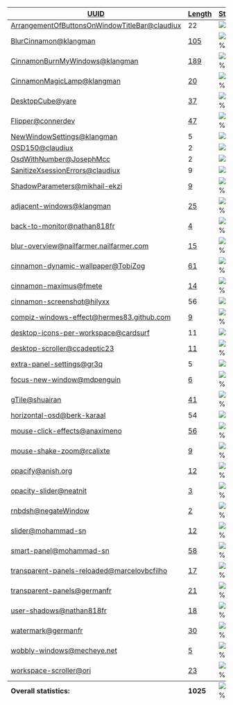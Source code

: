 <table>
  <thead>
    <tr>
      <th>
        <a href="#" id="uuid">UUID</a>
      </th>
      <th>
        <a href="#" id="length">Length</a>
      </th>
      <th>
        <a href="#" id="status">Status</a>
      </th>
      <th>
        <a href="#" id="untranslated">Untranslated</a>
      </th>
    </tr>
  </thead>
  <tbody>
    <tr>
      <td class="uuid" data-value="ArrangementOfButtonsOnWindowTitleBar@claudiux">
        <a href="ArrangementOfButtonsOnWindowTitleBar@claudiux.md">ArrangementOfButtonsOnWindowTitleBar@claudiux</a>
      </td>
      <td class="length" data-value="22">
        22
      </td>
      <td class="status" data-value="0">
        <img src="https://progress-bar.dev/0" alt="0%" />
      </td>
      <td class="untranslated" data-value="22">
        22
      </td>
    </tr>
    <tr>
      <td class="uuid" data-value="BlurCinnamon@klangman">
        <a href="BlurCinnamon@klangman.md">BlurCinnamon@klangman</a>
      </td>
      <td class="length" data-value="105">
        <a href="https://github.com/linuxmint/cinnamon-spices-extensions/blob/master/BlurCinnamon%40klangman/files/BlurCinnamon%40klangman/po/fi.po">105</a>
      </td>
      <td class="status" data-value="68">
        <img src="https://progress-bar.dev/68" alt="68%" />
      </td>
      <td class="untranslated" data-value="34">
        <a href="../po/BlurCinnamon@klangman/_fi.po">34</a>
      </td>
    </tr>
    <tr>
      <td class="uuid" data-value="CinnamonBurnMyWindows@klangman">
        <a href="CinnamonBurnMyWindows@klangman.md">CinnamonBurnMyWindows@klangman</a>
      </td>
      <td class="length" data-value="189">
        <a href="https://github.com/linuxmint/cinnamon-spices-extensions/blob/master/CinnamonBurnMyWindows%40klangman/files/CinnamonBurnMyWindows%40klangman/po/fi.po">189</a>
      </td>
      <td class="status" data-value="92">
        <img src="https://progress-bar.dev/92" alt="92%" />
      </td>
      <td class="untranslated" data-value="16">
        <a href="../po/CinnamonBurnMyWindows@klangman/_fi.po">16</a>
      </td>
    </tr>
    <tr>
      <td class="uuid" data-value="CinnamonMagicLamp@klangman">
        <a href="CinnamonMagicLamp@klangman.md">CinnamonMagicLamp@klangman</a>
      </td>
      <td class="length" data-value="20">
        <a href="https://github.com/linuxmint/cinnamon-spices-extensions/blob/master/CinnamonMagicLamp%40klangman/files/CinnamonMagicLamp%40klangman/po/fi.po">20</a>
      </td>
      <td class="status" data-value="100">
        <img src="https://progress-bar.dev/100" alt="100%" />
      </td>
      <td class="untranslated" data-value="0">
        0
      </td>
    </tr>
    <tr>
      <td class="uuid" data-value="DesktopCube@yare">
        <a href="DesktopCube@yare.md">DesktopCube@yare</a>
      </td>
      <td class="length" data-value="37">
        <a href="https://github.com/linuxmint/cinnamon-spices-extensions/blob/master/DesktopCube%40yare/files/DesktopCube%40yare/po/fi.po">37</a>
      </td>
      <td class="status" data-value="95">
        <img src="https://progress-bar.dev/95" alt="95%" />
      </td>
      <td class="untranslated" data-value="2">
        <a href="../po/DesktopCube@yare/_fi.po">2</a>
      </td>
    </tr>
    <tr>
      <td class="uuid" data-value="Flipper@connerdev">
        <a href="Flipper@connerdev.md">Flipper@connerdev</a>
      </td>
      <td class="length" data-value="47">
        <a href="https://github.com/linuxmint/cinnamon-spices-extensions/blob/master/Flipper%40connerdev/files/Flipper%40connerdev/po/fi.po">47</a>
      </td>
      <td class="status" data-value="96">
        <img src="https://progress-bar.dev/96" alt="96%" />
      </td>
      <td class="untranslated" data-value="2">
        <a href="../po/Flipper@connerdev/_fi.po">2</a>
      </td>
    </tr>
    <tr>
      <td class="uuid" data-value="NewWindowSettings@klangman">
        <a href="NewWindowSettings@klangman.md">NewWindowSettings@klangman</a>
      </td>
      <td class="length" data-value="5">
        5
      </td>
      <td class="status" data-value="0">
        <img src="https://progress-bar.dev/0" alt="0%" />
      </td>
      <td class="untranslated" data-value="5">
        5
      </td>
    </tr>
    <tr>
      <td class="uuid" data-value="OSD150@claudiux">
        <a href="OSD150@claudiux.md">OSD150@claudiux</a>
      </td>
      <td class="length" data-value="2">
        2
      </td>
      <td class="status" data-value="0">
        <img src="https://progress-bar.dev/0" alt="0%" />
      </td>
      <td class="untranslated" data-value="2">
        2
      </td>
    </tr>
    <tr>
      <td class="uuid" data-value="OsdWithNumber@JosephMcc">
        <a href="OsdWithNumber@JosephMcc.md">OsdWithNumber@JosephMcc</a>
      </td>
      <td class="length" data-value="2">
        2
      </td>
      <td class="status" data-value="0">
        <img src="https://progress-bar.dev/0" alt="0%" />
      </td>
      <td class="untranslated" data-value="2">
        2
      </td>
    </tr>
    <tr>
      <td class="uuid" data-value="SanitizeXsessionErrors@claudiux">
        <a href="SanitizeXsessionErrors@claudiux.md">SanitizeXsessionErrors@claudiux</a>
      </td>
      <td class="length" data-value="9">
        9
      </td>
      <td class="status" data-value="0">
        <img src="https://progress-bar.dev/0" alt="0%" />
      </td>
      <td class="untranslated" data-value="9">
        9
      </td>
    </tr>
    <tr>
      <td class="uuid" data-value="ShadowParameters@mikhail-ekzi">
        <a href="ShadowParameters@mikhail-ekzi.md">ShadowParameters@mikhail-ekzi</a>
      </td>
      <td class="length" data-value="9">
        <a href="https://github.com/linuxmint/cinnamon-spices-extensions/blob/master/ShadowParameters%40mikhail-ekzi/files/ShadowParameters%40mikhail-ekzi/po/fi.po">9</a>
      </td>
      <td class="status" data-value="100">
        <img src="https://progress-bar.dev/100" alt="100%" />
      </td>
      <td class="untranslated" data-value="0">
        0
      </td>
    </tr>
    <tr>
      <td class="uuid" data-value="adjacent-windows@klangman">
        <a href="adjacent-windows@klangman.md">adjacent-windows@klangman</a>
      </td>
      <td class="length" data-value="25">
        <a href="https://github.com/linuxmint/cinnamon-spices-extensions/blob/master/adjacent-windows%40klangman/files/adjacent-windows%40klangman/po/fi.po">25</a>
      </td>
      <td class="status" data-value="100">
        <img src="https://progress-bar.dev/100" alt="100%" />
      </td>
      <td class="untranslated" data-value="0">
        0
      </td>
    </tr>
    <tr>
      <td class="uuid" data-value="back-to-monitor@nathan818fr">
        <a href="back-to-monitor@nathan818fr.md">back-to-monitor@nathan818fr</a>
      </td>
      <td class="length" data-value="4">
        <a href="https://github.com/linuxmint/cinnamon-spices-extensions/blob/master/back-to-monitor%40nathan818fr/files/back-to-monitor%40nathan818fr/po/fi.po">4</a>
      </td>
      <td class="status" data-value="100">
        <img src="https://progress-bar.dev/100" alt="100%" />
      </td>
      <td class="untranslated" data-value="0">
        0
      </td>
    </tr>
    <tr>
      <td class="uuid" data-value="blur-overview@nailfarmer.nailfarmer.com">
        <a href="blur-overview@nailfarmer.nailfarmer.com.md">blur-overview@nailfarmer.nailfarmer.com</a>
      </td>
      <td class="length" data-value="15">
        <a href="https://github.com/linuxmint/cinnamon-spices-extensions/blob/master/blur-overview%40nailfarmer.nailfarmer.com/files/blur-overview%40nailfarmer.nailfarmer.com/po/fi.po">15</a>
      </td>
      <td class="status" data-value="100">
        <img src="https://progress-bar.dev/100" alt="100%" />
      </td>
      <td class="untranslated" data-value="0">
        0
      </td>
    </tr>
    <tr>
      <td class="uuid" data-value="cinnamon-dynamic-wallpaper@TobiZog">
        <a href="cinnamon-dynamic-wallpaper@TobiZog.md">cinnamon-dynamic-wallpaper@TobiZog</a>
      </td>
      <td class="length" data-value="61">
        <a href="https://github.com/linuxmint/cinnamon-spices-extensions/blob/master/cinnamon-dynamic-wallpaper%40TobiZog/files/cinnamon-dynamic-wallpaper%40TobiZog/po/fi.po">61</a>
      </td>
      <td class="status" data-value="100">
        <img src="https://progress-bar.dev/100" alt="100%" />
      </td>
      <td class="untranslated" data-value="0">
        0
      </td>
    </tr>
    <tr>
      <td class="uuid" data-value="cinnamon-maximus@fmete">
        <a href="cinnamon-maximus@fmete.md">cinnamon-maximus@fmete</a>
      </td>
      <td class="length" data-value="14">
        <a href="https://github.com/linuxmint/cinnamon-spices-extensions/blob/master/cinnamon-maximus%40fmete/files/cinnamon-maximus%40fmete/po/fi.po">14</a>
      </td>
      <td class="status" data-value="100">
        <img src="https://progress-bar.dev/100" alt="100%" />
      </td>
      <td class="untranslated" data-value="0">
        0
      </td>
    </tr>
    <tr>
      <td class="uuid" data-value="cinnamon-screenshot@hilyxx">
        <a href="cinnamon-screenshot@hilyxx.md">cinnamon-screenshot@hilyxx</a>
      </td>
      <td class="length" data-value="56">
        56
      </td>
      <td class="status" data-value="0">
        <img src="https://progress-bar.dev/0" alt="0%" />
      </td>
      <td class="untranslated" data-value="56">
        56
      </td>
    </tr>
    <tr>
      <td class="uuid" data-value="compiz-windows-effect@hermes83.github.com">
        <a href="compiz-windows-effect@hermes83.github.com.md">compiz-windows-effect@hermes83.github.com</a>
      </td>
      <td class="length" data-value="9">
        <a href="https://github.com/linuxmint/cinnamon-spices-extensions/blob/master/compiz-windows-effect%40hermes83.github.com/files/compiz-windows-effect%40hermes83.github.com/po/fi.po">9</a>
      </td>
      <td class="status" data-value="100">
        <img src="https://progress-bar.dev/100" alt="100%" />
      </td>
      <td class="untranslated" data-value="0">
        0
      </td>
    </tr>
    <tr>
      <td class="uuid" data-value="desktop-icons-per-workspace@cardsurf">
        <a href="desktop-icons-per-workspace@cardsurf.md">desktop-icons-per-workspace@cardsurf</a>
      </td>
      <td class="length" data-value="11">
        11
      </td>
      <td class="status" data-value="0">
        <img src="https://progress-bar.dev/0" alt="0%" />
      </td>
      <td class="untranslated" data-value="11">
        11
      </td>
    </tr>
    <tr>
      <td class="uuid" data-value="desktop-scroller@ccadeptic23">
        <a href="desktop-scroller@ccadeptic23.md">desktop-scroller@ccadeptic23</a>
      </td>
      <td class="length" data-value="11">
        <a href="https://github.com/linuxmint/cinnamon-spices-extensions/blob/master/desktop-scroller%40ccadeptic23/files/desktop-scroller%40ccadeptic23/po/fi.po">11</a>
      </td>
      <td class="status" data-value="100">
        <img src="https://progress-bar.dev/100" alt="100%" />
      </td>
      <td class="untranslated" data-value="0">
        0
      </td>
    </tr>
    <tr>
      <td class="uuid" data-value="extra-panel-settings@gr3q">
        <a href="extra-panel-settings@gr3q.md">extra-panel-settings@gr3q</a>
      </td>
      <td class="length" data-value="5">
        5
      </td>
      <td class="status" data-value="0">
        <img src="https://progress-bar.dev/0" alt="0%" />
      </td>
      <td class="untranslated" data-value="5">
        5
      </td>
    </tr>
    <tr>
      <td class="uuid" data-value="focus-new-window@mdpenguin">
        <a href="focus-new-window@mdpenguin.md">focus-new-window@mdpenguin</a>
      </td>
      <td class="length" data-value="6">
        <a href="https://github.com/linuxmint/cinnamon-spices-extensions/blob/master/focus-new-window%40mdpenguin/files/focus-new-window%40mdpenguin/po/fi.po">6</a>
      </td>
      <td class="status" data-value="100">
        <img src="https://progress-bar.dev/100" alt="100%" />
      </td>
      <td class="untranslated" data-value="0">
        0
      </td>
    </tr>
    <tr>
      <td class="uuid" data-value="gTile@shuairan">
        <a href="gTile@shuairan.md">gTile@shuairan</a>
      </td>
      <td class="length" data-value="41">
        <a href="https://github.com/linuxmint/cinnamon-spices-extensions/blob/master/gTile%40shuairan/files/gTile%40shuairan/po/fi.po">41</a>
      </td>
      <td class="status" data-value="100">
        <img src="https://progress-bar.dev/100" alt="100%" />
      </td>
      <td class="untranslated" data-value="0">
        0
      </td>
    </tr>
    <tr>
      <td class="uuid" data-value="horizontal-osd@berk-karaal">
        <a href="horizontal-osd@berk-karaal.md">horizontal-osd@berk-karaal</a>
      </td>
      <td class="length" data-value="54">
        54
      </td>
      <td class="status" data-value="0">
        <img src="https://progress-bar.dev/0" alt="0%" />
      </td>
      <td class="untranslated" data-value="54">
        54
      </td>
    </tr>
    <tr>
      <td class="uuid" data-value="mouse-click-effects@anaximeno">
        <a href="mouse-click-effects@anaximeno.md">mouse-click-effects@anaximeno</a>
      </td>
      <td class="length" data-value="56">
        <a href="https://github.com/linuxmint/cinnamon-spices-extensions/blob/master/mouse-click-effects%40anaximeno/files/mouse-click-effects%40anaximeno/po/fi.po">56</a>
      </td>
      <td class="status" data-value="100">
        <img src="https://progress-bar.dev/100" alt="100%" />
      </td>
      <td class="untranslated" data-value="0">
        0
      </td>
    </tr>
    <tr>
      <td class="uuid" data-value="mouse-shake-zoom@rcalixte">
        <a href="mouse-shake-zoom@rcalixte.md">mouse-shake-zoom@rcalixte</a>
      </td>
      <td class="length" data-value="9">
        <a href="https://github.com/linuxmint/cinnamon-spices-extensions/blob/master/mouse-shake-zoom%40rcalixte/files/mouse-shake-zoom%40rcalixte/po/fi.po">9</a>
      </td>
      <td class="status" data-value="100">
        <img src="https://progress-bar.dev/100" alt="100%" />
      </td>
      <td class="untranslated" data-value="0">
        0
      </td>
    </tr>
    <tr>
      <td class="uuid" data-value="opacify@anish.org">
        <a href="opacify@anish.org.md">opacify@anish.org</a>
      </td>
      <td class="length" data-value="12">
        <a href="https://github.com/linuxmint/cinnamon-spices-extensions/blob/master/opacify%40anish.org/files/opacify%40anish.org/po/fi.po">12</a>
      </td>
      <td class="status" data-value="100">
        <img src="https://progress-bar.dev/100" alt="100%" />
      </td>
      <td class="untranslated" data-value="0">
        0
      </td>
    </tr>
    <tr>
      <td class="uuid" data-value="opacity-slider@neatnit">
        <a href="opacity-slider@neatnit.md">opacity-slider@neatnit</a>
      </td>
      <td class="length" data-value="3">
        <a href="https://github.com/linuxmint/cinnamon-spices-extensions/blob/master/opacity-slider%40neatnit/files/opacity-slider%40neatnit/po/fi.po">3</a>
      </td>
      <td class="status" data-value="100">
        <img src="https://progress-bar.dev/100" alt="100%" />
      </td>
      <td class="untranslated" data-value="0">
        0
      </td>
    </tr>
    <tr>
      <td class="uuid" data-value="rnbdsh@negateWindow">
        <a href="rnbdsh@negateWindow.md">rnbdsh@negateWindow</a>
      </td>
      <td class="length" data-value="2">
        <a href="https://github.com/linuxmint/cinnamon-spices-extensions/blob/master/rnbdsh%40negateWindow/files/rnbdsh%40negateWindow/po/fi.po">2</a>
      </td>
      <td class="status" data-value="100">
        <img src="https://progress-bar.dev/100" alt="100%" />
      </td>
      <td class="untranslated" data-value="0">
        0
      </td>
    </tr>
    <tr>
      <td class="uuid" data-value="slider@mohammad-sn">
        <a href="slider@mohammad-sn.md">slider@mohammad-sn</a>
      </td>
      <td class="length" data-value="12">
        <a href="https://github.com/linuxmint/cinnamon-spices-extensions/blob/master/slider%40mohammad-sn/files/slider%40mohammad-sn/po/fi.po">12</a>
      </td>
      <td class="status" data-value="100">
        <img src="https://progress-bar.dev/100" alt="100%" />
      </td>
      <td class="untranslated" data-value="0">
        0
      </td>
    </tr>
    <tr>
      <td class="uuid" data-value="smart-panel@mohammad-sn">
        <a href="smart-panel@mohammad-sn.md">smart-panel@mohammad-sn</a>
      </td>
      <td class="length" data-value="58">
        <a href="https://github.com/linuxmint/cinnamon-spices-extensions/blob/master/smart-panel%40mohammad-sn/files/smart-panel%40mohammad-sn/po/fi.po">58</a>
      </td>
      <td class="status" data-value="98">
        <img src="https://progress-bar.dev/98" alt="98%" />
      </td>
      <td class="untranslated" data-value="1">
        <a href="../po/smart-panel@mohammad-sn/_fi.po">1</a>
      </td>
    </tr>
    <tr>
      <td class="uuid" data-value="transparent-panels-reloaded@marcelovbcfilho">
        <a href="transparent-panels-reloaded@marcelovbcfilho.md">transparent-panels-reloaded@marcelovbcfilho</a>
      </td>
      <td class="length" data-value="17">
        <a href="https://github.com/linuxmint/cinnamon-spices-extensions/blob/master/transparent-panels-reloaded%40marcelovbcfilho/files/transparent-panels-reloaded%40marcelovbcfilho/po/fi.po">17</a>
      </td>
      <td class="status" data-value="100">
        <img src="https://progress-bar.dev/100" alt="100%" />
      </td>
      <td class="untranslated" data-value="0">
        0
      </td>
    </tr>
    <tr>
      <td class="uuid" data-value="transparent-panels@germanfr">
        <a href="transparent-panels@germanfr.md">transparent-panels@germanfr</a>
      </td>
      <td class="length" data-value="21">
        <a href="https://github.com/linuxmint/cinnamon-spices-extensions/blob/master/transparent-panels%40germanfr/files/transparent-panels%40germanfr/po/fi.po">21</a>
      </td>
      <td class="status" data-value="100">
        <img src="https://progress-bar.dev/100" alt="100%" />
      </td>
      <td class="untranslated" data-value="0">
        0
      </td>
    </tr>
    <tr>
      <td class="uuid" data-value="user-shadows@nathan818fr">
        <a href="user-shadows@nathan818fr.md">user-shadows@nathan818fr</a>
      </td>
      <td class="length" data-value="18">
        <a href="https://github.com/linuxmint/cinnamon-spices-extensions/blob/master/user-shadows%40nathan818fr/files/user-shadows%40nathan818fr/po/fi.po">18</a>
      </td>
      <td class="status" data-value="100">
        <img src="https://progress-bar.dev/100" alt="100%" />
      </td>
      <td class="untranslated" data-value="0">
        0
      </td>
    </tr>
    <tr>
      <td class="uuid" data-value="watermark@germanfr">
        <a href="watermark@germanfr.md">watermark@germanfr</a>
      </td>
      <td class="length" data-value="30">
        <a href="https://github.com/linuxmint/cinnamon-spices-extensions/blob/master/watermark%40germanfr/files/watermark%40germanfr/po/fi.po">30</a>
      </td>
      <td class="status" data-value="100">
        <img src="https://progress-bar.dev/100" alt="100%" />
      </td>
      <td class="untranslated" data-value="0">
        0
      </td>
    </tr>
    <tr>
      <td class="uuid" data-value="wobbly-windows@mecheye.net">
        <a href="wobbly-windows@mecheye.net.md">wobbly-windows@mecheye.net</a>
      </td>
      <td class="length" data-value="5">
        <a href="https://github.com/linuxmint/cinnamon-spices-extensions/blob/master/wobbly-windows%40mecheye.net/files/wobbly-windows%40mecheye.net/po/fi.po">5</a>
      </td>
      <td class="status" data-value="100">
        <img src="https://progress-bar.dev/100" alt="100%" />
      </td>
      <td class="untranslated" data-value="0">
        0
      </td>
    </tr>
    <tr>
      <td class="uuid" data-value="workspace-scroller@ori">
        <a href="workspace-scroller@ori.md">workspace-scroller@ori</a>
      </td>
      <td class="length" data-value="23">
        <a href="https://github.com/linuxmint/cinnamon-spices-extensions/blob/master/workspace-scroller%40ori/files/workspace-scroller%40ori/po/fi.po">23</a>
      </td>
      <td class="status" data-value="100">
        <img src="https://progress-bar.dev/100" alt="100%" />
      </td>
      <td class="untranslated" data-value="0">
        0
      </td>
    </tr>
  <tfoot>
    <tr>
      <td class="uuid" data-value="Overall statistics:">
        <b>Overall statistics:</b>
      </td>
      <td class="length" data-value="1025">
        <b>1025</b>
      </td>
      <td class="status" data-value="78">
        <img src="https://progress-bar.dev/78" alt="78%" />
      </td>
      <td class="untranslated" data-value="221">
        <b>221</b>
      </td>
    </tr>
  </tfoot>
</table>

